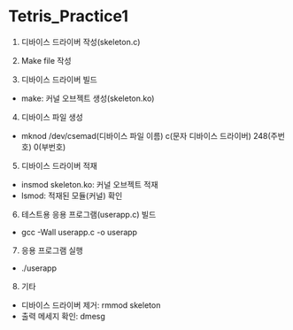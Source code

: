 # Tetris_Practice1

1. 디바이스 드라이버 작성(skeleton.c)

2. Make file 작성

3. 디바이스 드라이버 빌드
- make: 커널 오브젝트 생성(skeleton.ko)

4. 디바이스 파일 생성
- mknod /dev/csemad(디바이스 파일 이름) c(문자 디바이스 드라이버) 248(주번호) 0(부번호)

5. 디바이스 드라이버 적재
- insmod skeleton.ko: 커널 오브젝트 적재
- lsmod: 적재된 모듈(커널) 확인

6. 테스트용 응용 프로그램(userapp.c) 빌드
- gcc -Wall userapp.c -o userapp  

7. 응용 프로그램 실행
- ./userapp

8. 기타
- 디바이스 드라이버 제거: rmmod skeleton
- 출력 메세지 확인: dmesg
